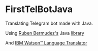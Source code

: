 # FirstTelBotJava
Translating Telegram bot made with Java.

Using [Ruben Bermudez's](https://github.com/rubenlagus "Ruben Bermudez") Java [library](https://github.com/rubenlagus/TelegramBots "library") 

And [IBM Watson™ Language Translator](https://www.ibm.com/watson/services/language-translator/ "IBM Watson™ Language Translator") 



